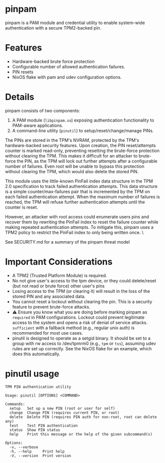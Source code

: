 # pinpam

pinpam is a PAM module and credential utility to enable system-wide authentication with a secure TPM2-backed pin. 

# Features
- Hardware-backed brute force protection
- Configurable number of allowed authentication failures.
- PIN resets
- NixOS flake with pam and udev configuration options. 

# Details
pinpam consists of two components:
1. A PAM module (`libpinpam.so`) exposing authentication functionality to PAM-aware applications.
2. A command-line utility (`pinutil`) to setup/reset/change/manage PINs.

The PINs are stored in the TPM's NVRAM, protected by the TPM's hardware-backed security features.
Upon creation, the PIN reset/attempts counter is marked read-only, preventing resetting the brute-force protection without clearing the TPM.
This makes it difficult for an attacker to brute-force the PIN, as the TPM will lock out further attempts after a configurable number of failures.
Even root will be unable to bypass this protection without clearing the TPM, which would also delete the stored PIN.

This module uses the little-known PinFail index data structure in the TPM 2.0 specification to track failed authentication attempts.
This data structure is a simple counter/max-failures pair that is incremented by the TPM on each failed authentication attempt.
When the maximum number of failures is reached, the TPM will refuse further authentication attempts until the counter is reset.

However, an attacker with root access could enumerate users pins and recover them by rewriting the PinFail index to reset the failure counter while making repeated authentication attempts.
To mitigate this, pinpam uses a TPM2 policy to restrict the PinFail index to only being written once. \

See SECURITY.md for a summary of the pinpam threat model

# Important Considerations
- A TPM2 (Trusted Platform Module) is required.
- No not give user's access to the tpm device, or they could delete/reset (but not read or brute force) other user's pins
- Losing access to the TPM (or clearing it) will result in the loss of the stored PIN and any associated data.
- You cannot reset a lockout without clearing the pin. This is a security feature to prevent brute-force attacks.
- ⚠️ Ensure you know what you are doing before marking pinpam as `required` in PAM configurations. Lockout could prevent legitimate access to the system and opens a risk of denial of service attacks. `sufficient` with a fallback method (e.g., regular unix auth) is recommended for most use cases.
- pinutil is designed to operate as a setgid binary. It should be set to a group with rw access to /dev/tpmrm0 (e.g., `tpm` or `tss`), assuming udev rules are set up correctly. See the NixOS flake for an example, which does this automatically.

# pinutil usage

```
TPM PIN authentication utility

Usage: pinutil [OPTIONS] <COMMAND>

Commands:
  setup   Set up a new PIN (root or user for self)
  change  Change PIN (requires current PIN, or root)
  delete  Delete PIN (requires PIN auth for non-root, root can delete any)
  test    Test PIN authentication
  status  Show PIN status
  help    Print this message or the help of the given subcommand(s)

Options:
  -v, --verbose  
  -h, --help     Print help
  -V, --version  Print version
```